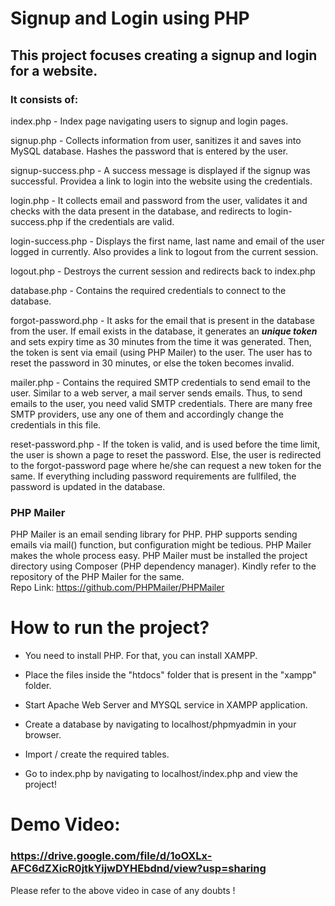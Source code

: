 # Signup and Login using PHP
## This project focuses creating a signup and login for a website.

### It consists of:  
  
index.php - Index page navigating users to signup and login pages.  
  
signup.php - Collects information from user, sanitizes it and saves into MySQL database. Hashes the password that is entered by the user.  
  
signup-success.php - A success message is displayed if the signup was successful. Providea a link to login into the website using the credentials.  
  
login.php - It collects email and password from the user, validates it and checks with the data present in the database, and redirects to login-success.php if the credentials are valid.  
  
login-success.php - Displays the first name, last name and email of the user logged in currently. Also provides a link to logout from the current session.  
  
logout.php - Destroys the current session and redirects back to index.php  
  
database.php - Contains the required credentials to connect to the database.  

forgot-password.php - It asks for the email that is present in the database from the user. If email exists in the database, it generates an ***unique token*** and sets expiry time as 30 minutes from the time it was generated. Then, the token is sent via email (using PHP Mailer) to the user. The user has to reset the password in 30 minutes, or else the token becomes invalid.

mailer.php - Contains the required SMTP credentials to send email to the user. Similar to a web server, a mail server sends emails. Thus, to send emails to the user, you need valid SMTP credentials. There are many free SMTP providers, use any one of them and accordingly change the credentials in this file.

reset-password.php - If the token is valid, and is used before the time limit, the user is shown a page to reset the password. Else, the user is redirected to the forgot-password page where he/she can request a new token for the same. If everything including password requirements are fullfiled, the password is updated in the database.

### PHP Mailer
PHP Mailer is an email sending library for PHP. PHP supports sending emails via mail() function, but configuration might be tedious. PHP Mailer makes the whole process easy. PHP Mailer must be installed the project directory using Composer (PHP dependency manager). Kindly refer to the repository of the PHP Mailer for the same.  
Repo Link: https://github.com/PHPMailer/PHPMailer
  
# How to run the project?
* You need to install PHP. For that, you can install XAMPP.  
  
* Place the files inside the "htdocs" folder that is present in the "xampp" folder.  
  
* Start Apache Web Server and MYSQL service in XAMPP application.  
  
* Create a database by navigating to localhost/phpmyadmin in your browser.  
  
* Import / create the required tables.
  
* Go to index.php by navigating to localhost/index.php and view the project!  
  
# Demo Video:

### https://drive.google.com/file/d/1oOXLx-AFC6dZXicR0jtkYijwDYHEbdnd/view?usp=sharing  
Please refer to the above video in case of any doubts !